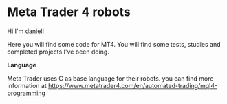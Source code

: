# Meta Trader 4 robots


Hi I'm daniel!

Here you will find some code for MT4. You will find some tests, studies and completed projects I've been doing.

**Language**

Meta Trader uses C as base language for their robots. you can find more information at https://www.metatrader4.com/en/automated-trading/mql4-programming

